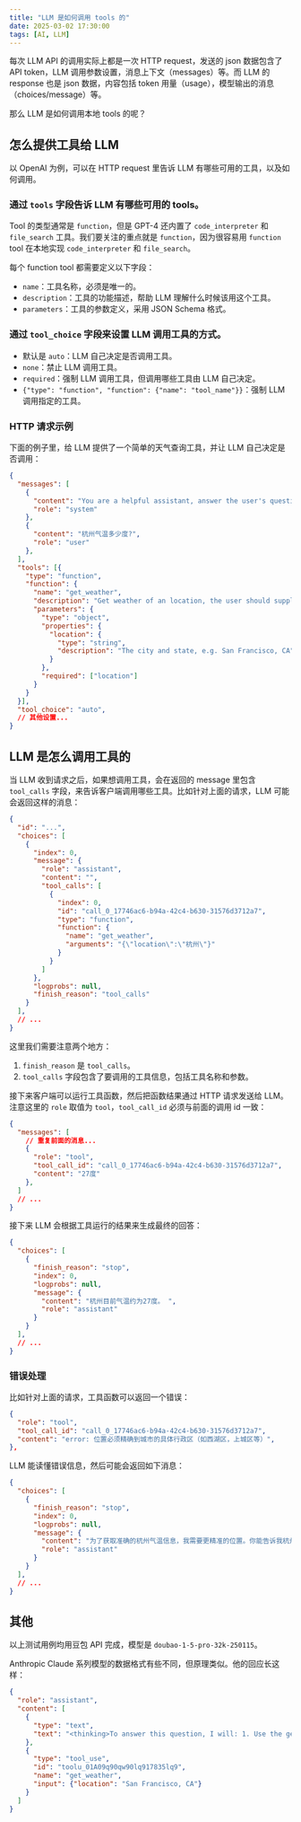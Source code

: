 ```yaml
---
title: "LLM 是如何调用 tools 的"
date: 2025-03-02 17:30:00
tags: [AI, LLM]
---
```


每次 LLM API 的调用实际上都是一次 HTTP request，发送的 json 数据包含了 API token，LLM 调用参数设置，消息上下文（messages）等。而 LLM 的 response 也是 json 数据，内容包括 token 用量（usage），模型输出的消息（choices/message）等。

那么 LLM 是如何调用本地 tools 的呢？

## 怎么提供工具给 LLM

以 OpenAI 为例，可以在 HTTP request 里告诉 LLM 有哪些可用的工具，以及如何调用。

### 通过 `tools` 字段告诉 LLM 有哪些可用的 tools。

Tool 的类型通常是 `function`，但是 GPT-4 还内置了 `code_interpreter` 和 `file_search` 工具。我们要关注的重点就是 `function`，因为很容易用 `function` tool 在本地实现 `code_interpreter` 和 `file_search`。

每个 function tool 都需要定义以下字段：

- `name`：工具名称，必须是唯一的。
- `description`：工具的功能描述，帮助 LLM 理解什么时候该用这个工具。
- `parameters`：工具的参数定义，采用 JSON Schema 格式。

### 通过 `tool_choice` 字段来设置 LLM 调用工具的方式。

- 默认是 `auto`：LLM 自己决定是否调用工具。
- `none`：禁止 LLM 调用工具。
- `required`：强制 LLM 调用工具，但调用哪些工具由 LLM 自己决定。
- `{"type": "function", "function": {"name": "tool_name"}}`：强制 LLM 调用指定的工具。

### HTTP 请求示例

下面的例子里，给 LLM 提供了一个简单的天气查询工具，并让 LLM 自己决定是否调用：

```JSON
{
  "messages": [
    {
      "content": "You are a helpful assistant, answer the user's question",
      "role": "system"
    },
    {
      "content": "杭州气温多少度?",
      "role": "user"
    },
  ],
  "tools": [{
    "type": "function",
    "function": {
      "name": "get_weather",
      "description": "Get weather of an location, the user should supply a location first",
      "parameters": {
        "type": "object",
        "properties": {
          "location": {
            "type": "string",
            "description": "The city and state, e.g. San Francisco, CA"
          }
        },
        "required": ["location"]
      }
    }
  }],
  "tool_choice": "auto",
  // 其他设置...
}
```

## LLM 是怎么调用工具的

当 LLM 收到请求之后，如果想调用工具，会在返回的 message 里包含 `tool_calls` 字段，来告诉客户端调用哪些工具。比如针对上面的请求，LLM 可能会返回这样的消息：

```JSON
{
  "id": "...",
  "choices": [
    {
      "index": 0,
      "message": {
        "role": "assistant",
        "content": "",
        "tool_calls": [
          {
            "index": 0,
            "id": "call_0_17746ac6-b94a-42c4-b630-31576d3712a7",
            "type": "function",
            "function": {
              "name": "get_weather",
              "arguments": "{\"location\":\"杭州\"}"
            }
          }
        ]
      },
      "logprobs": null,
      "finish_reason": "tool_calls"
    }
  ],
  // ...
}

```

这里我们需要注意两个地方：

1. `finish_reason` 是 `tool_calls`。
2. `tool_calls` 字段包含了要调用的工具信息，包括工具名称和参数。

接下来客户端可以运行工具函数，然后把函数结果通过 HTTP 请求发送给 LLM。注意这里的 `role` 取值为 `tool`，`tool_call_id` 必须与前面的调用 id 一致：

```JSON
{
  "messages": [
    // 重复前面的消息...
    {
      "role": "tool",
      "tool_call_id": "call_0_17746ac6-b94a-42c4-b630-31576d3712a7",
      "content": "27度"
    },
  ]
  // ...
}
```

接下来 LLM 会根据工具运行的结果来生成最终的回答：

```JSON
{
  "choices": [
    {
      "finish_reason": "stop",
      "index": 0,
      "logprobs": null,
      "message": {
        "content": "杭州目前气温约为27度。 ",
        "role": "assistant"
      }
    }
  ],
  // ...
}
```

### 错误处理

比如针对上面的请求，工具函数可以返回一个错误：

```JSON
{
  "role": "tool",
  "tool_call_id": "call_0_17746ac6-b94a-42c4-b630-31576d3712a7",
  "content": "error: 位置必须精确到城市的具体行政区（如西湖区，上城区等）",
},
```

LLM 能读懂错误信息，然后可能会返回如下消息：

```JSON
{
  "choices": [
    {
      "finish_reason": "stop",
      "index": 0,
      "logprobs": null,
      "message": {
        "content": "为了获取准确的杭州气温信息，我需要更精准的位置。你能告诉我杭州具体是哪个区，比如西湖区、上城区等，以便我调用相关功能查询该区域的天气情况。 ",
        "role": "assistant"
      }
    }
  ],
  // ...
}
```

## 其他

以上测试用例均用豆包 API 完成，模型是 `doubao-1-5-pro-32k-250115`。

Anthropic Claude 系列模型的数据格式有些不同，但原理类似。他的回应长这样：
```JSON
{
  "role": "assistant",
  "content": [
    {
      "type": "text",
      "text": "<thinking>To answer this question, I will: 1. Use the get_weather tool to get the current weather in San Francisco. 2. Use the get_time tool to get the current time in the America/Los_Angeles timezone, which covers San Francisco, CA.</thinking>"
    },
    {
      "type": "tool_use",
      "id": "toolu_01A09q90qw90lq917835lq9",
      "name": "get_weather",
      "input": {"location": "San Francisco, CA"}
    }
  ]
}
```
